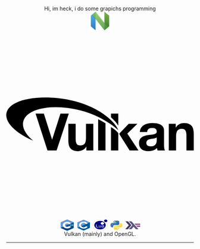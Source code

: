 <div align="center"><br>
  Hi, im heck, i do some grapichs programming 
</div>

<!-- <div><br> -->
  <div align="center"> 
    <img align="center" alt="..." height="50" width="60" src="https://raw.githubusercontent.com/devicons/devicon/master/icons/neovim/neovim-original.svg">
  </div>
  <div align="center" valign="top"> 
    <svg role="img" viewBox="0 0 24 24" xmlns="http://www.w3.org/2000/svg"><title>Vulkan</title><path d="M14.3417 15.336h-.936v-2.991c.299.167.694.474.936.769zm-7.8972 0h-1.167L3.7543 10.63h1.061l1.048 3.309h.013l1.061-3.309h1.0681zm4.7001 0h-.89v-.474h-.02a1.051 1.051 0 01-.462.429 1.36 1.36 0 01-.58.132 1.63 1.63 0 01-.616-.099.89.89 0 01-.379-.28 1.11 1.11 0 01-.195-.442 2.768 2.768 0 01-.0561-.577v-2.096h.936v1.925c0 .281.044.491.132.629.088.139.244.208.468.208.255 0 .439-.076.554-.227.114-.152.171-.401.171-.748V11.93h.9361zm3.3521-2.05l-.002-.132 1.18-1.226h1.108l-1.285 1.252 1.43 2.155h-1.134zm2.602-.31c.013-.22.068-.402.165-.547a1.13 1.13 0 01.3691-.349 1.6 1.6 0 01.504-.188 2.9 2.9 0 01.564-.056c.171 0 .345.012.521.036.176.024.336.072.481.142.145.07.264.168.356.293.092.125.138.291.138.498v1.773c0 .154.009.301.026.442a.799.799 0 00.092.316h-.949a1.32 1.32 0 01-.066-.329 1.208 1.208 0 01-.528.323 2.135 2.135 0 01-.62.092c-.163 0-.314-.02-.455-.059a1.018 1.018 0 01-.369-.185.856.856 0 01-.247-.316 1.073 1.073 0 01-.089-.455c0-.193.034-.353.102-.478a.856.856 0 01.264-.3c.108-.075.231-.131.369-.168.138-.037.278-.067.418-.089a7.9902 7.9902 0 01.415-.053c.136-.013.257-.033.362-.059a.637.637 0 00.251-.116c.062-.051.09-.124.086-.221a.5.5 0 00-.05-.241.365.365 0 00-.132-.138.521.521 0 00-.191-.066 1.56 1.56 0 00-.234-.017c-.185 0-.33.039-.435.119-.105.079-.167.211-.185.396zm2.1622.693a.415.415 0 01-.148.082c-.059.02-.123.036-.191.05a3.2101 3.2101 0 01-.214.033c-.075.009-.149.02-.224.033-.07.013-.14.031-.208.053a.618.618 0 00-.178.089.42.42 0 00-.122.142.455.455 0 00-.046.218c0 .084.015.154.046.211a.362.362 0 00.125.135.523.523 0 00.185.069c.07.013.143.02.218.02.185 0 .328-.031.429-.092a.616.616 0 00.224-.221.712.712 0 00.089-.26c.011-.088.016-.158.017-.211zm1.542-1.741h.89v.474h.02c.119-.198.272-.342.461-.432.189-.09.382-.135.58-.135.251 0 .456.034.617.102.16.068.286.163.379.283.092.121.1571.268.1941.441.037.176.056.368.056.579v2.096h-.936v-1.925c0-.281-.044-.491-.132-.629-.088-.138-.244-.208-.468-.208-.255 0-.439.076-.554.227-.114.151-.171.401-.171.748v1.786h-.9361zm-9.0383-.587v3.996h.936v-3.48a11.5774 11.5774 0 00-.936-.516zm-9.5483.17c.542-1.5901 3.7861-2.1722 7.2463-1.3021 2.075.522 3.771 1.534 4.8791 2.535-.503-1.327-2.94-3.22-6.2952-3.868-3.7941-.734-7.5362-.089-7.9992 1.595-.334 1.216 1.134 2.641 3.406 3.6151-1.021-.827-1.518-1.755-1.237-2.575zm12.1264.655v-1.5361h-.936v.466c.399.357.716.72.936 1.07z"/></svg>
    <img align="center" alt="..." height="30" width="40" src="https://raw.githubusercontent.com/devicons/devicon/master/icons/cplusplus/cplusplus-original.svg">
    <img align="center" alt="..." height="30" width="40" src="https://raw.githubusercontent.com/devicons/devicon/master/icons/c/c-original.svg">
    <img align="center" alt="..." height="30" width="40" src="https://raw.githubusercontent.com/devicons/devicon/master/icons/lua/lua-original.svg">
    <img align="center" alt="..." height="30" width="40" src="https://raw.githubusercontent.com/devicons/devicon/master/icons/python/python-original.svg">
    <img align="center" alt="..." height="30" width="40" src="https://raw.githubusercontent.com/devicons/devicon/master/icons/haskell/haskell-original.svg">
  </div>
  <div align="center"> 
    Vulkan (mainly) and OpenGL.
  </div>
  <hr>
  <div align="center"> 
    <!--<img width="47%" src="https://github-readme-stats.vercel.app/api/top-langs/?username=kayoStander&layout=compact" />-->
  </div>
<!-- </div> -->
